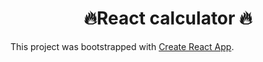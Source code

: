 <h1 align="center">🔥React calculator 🔥</h1>

This project was bootstrapped with [Create React App](https://github.com/facebookincubator/create-react-app).